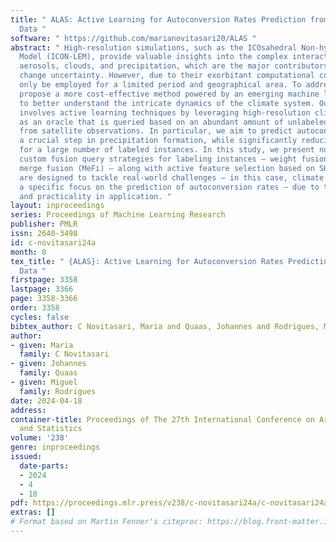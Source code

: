 ```yaml
---
title: " ALAS: Active Learning for Autoconversion Rates Prediction from Satellite
  Data "
software: " https://github.com/marianovitasari20/ALAS "
abstract: " High-resolution simulations, such as the ICOsahedral Non-hydrostatic Large-Eddy
  Model (ICON-LEM), provide valuable insights into the complex interactions among
  aerosols, clouds, and precipitation, which are the major contributors to climate
  change uncertainty. However, due to their exorbitant computational costs, they can
  only be employed for a limited period and geographical area. To address this, we
  propose a more cost-effective method powered by an emerging machine learning approach
  to better understand the intricate dynamics of the climate system. Our approach
  involves active learning techniques by leveraging high-resolution climate simulation
  as an oracle that is queried based on an abundant amount of unlabeled data drawn
  from satellite observations. In particular, we aim to predict autoconversion rates,
  a crucial step in precipitation formation, while significantly reducing the need
  for a large number of labeled instances. In this study, we present novel methods:
  custom fusion query strategies for labeling instances – weight fusion (WiFi) and
  merge fusion (MeFi) – along with active feature selection based on SHAP. These methods
  are designed to tackle real-world challenges – in this case, climate change, with
  a specific focus on the prediction of autoconversion rates – due to their simplicity
  and practicality in application. "
layout: inproceedings
series: Proceedings of Machine Learning Research
publisher: PMLR
issn: 2640-3498
id: c-novitasari24a
month: 0
tex_title: " {ALAS}: Active Learning for Autoconversion Rates Prediction from Satellite
  Data "
firstpage: 3358
lastpage: 3366
page: 3358-3366
order: 3358
cycles: false
bibtex_author: C Novitasari, Maria and Quaas, Johannes and Rodrigues, Miguel
author:
- given: Maria
  family: C Novitasari
- given: Johannes
  family: Quaas
- given: Miguel
  family: Rodrigues
date: 2024-04-18
address:
container-title: Proceedings of The 27th International Conference on Artificial Intelligence
  and Statistics
volume: '238'
genre: inproceedings
issued:
  date-parts:
  - 2024
  - 4
  - 18
pdf: https://proceedings.mlr.press/v238/c-novitasari24a/c-novitasari24a.pdf
extras: []
# Format based on Martin Fenner's citeproc: https://blog.front-matter.io/posts/citeproc-yaml-for-bibliographies/
---
```

